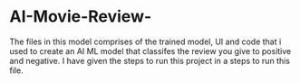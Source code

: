 # AI-Movie-Review-
The files in this model comprises of the trained model, UI and code that i used to create an AI ML model that classifes the review you give to positive and negative. I have given the steps to run this project in a steps to run this file. 
